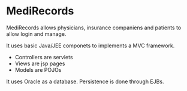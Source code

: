 # MediRecords

MediRecords allows physicians, insurance companiens and patients to allow login and manage.

It uses basic Java/JEE componets to implements a MVC framework.
* Controllers are servlets
* Views are jsp pages
* Models are POJOs

It uses Oracle as a database. Persistence is done through EJBs.
